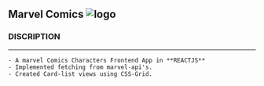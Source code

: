 ## Marvel Comics ![logo](https://i.pinimg.com/564x/e4/2b/72/e42b72121ac11b1997e99977b21daf2a.jpg)

### DISCRIPTION
***

    - A marvel Comics Characters Frontend App in **REACTJS**
    - Implemented fetching from marvel-api's.
    - Created Card-list views using CSS-Grid.
